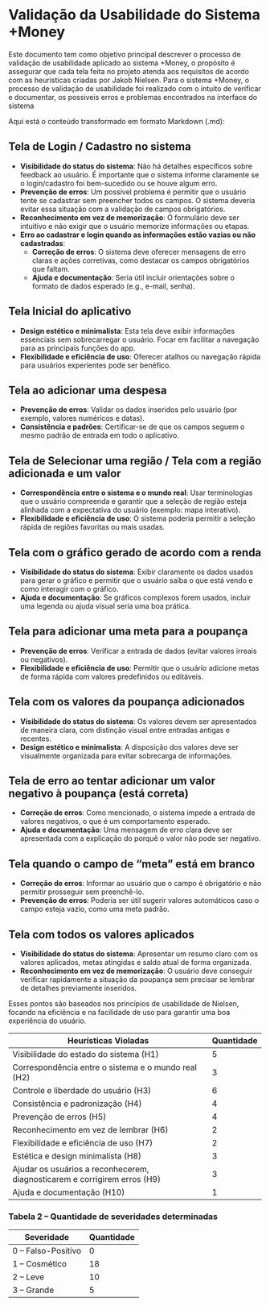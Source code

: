 # **Validação da Usabilidade do Sistema +Money**

  Este documento tem como objetivo principal descrever o processo de validação de usabilidade aplicado ao sistema +Money, o propósito é assegurar que cada tela feita no projeto atenda aos requisitos de acordo com as heuristicas criadas por Jakob Nielsen. Para o sistema +Money, o processo de validação de usabilidade foi realizado com o intuito de verificar e documentar, os possiveis erros e problemas encontrados na interface do sistema

Aqui está o conteúdo transformado em formato Markdown (.md):

## Tela de Login / Cadastro no sistema

- **Visibilidade do status do sistema**: Não há detalhes específicos sobre feedback ao usuário. É importante que o sistema informe claramente se o login/cadastro foi bem-sucedido ou se houve algum erro.
- **Prevenção de erros**: Um possível problema é permitir que o usuário tente se cadastrar sem preencher todos os campos. O sistema deveria evitar essa situação com a validação de campos obrigatórios.
- **Reconhecimento em vez de memorização**: O formulário deve ser intuitivo e não exigir que o usuário memorize informações ou etapas.
- **Erro ao cadastrar e login quando as informações estão vazias ou não cadastradas**:
  - **Correção de erros**: O sistema deve oferecer mensagens de erro claras e ações corretivas, como destacar os campos obrigatórios que faltam.
  - **Ajuda e documentação**: Seria útil incluir orientações sobre o formato de dados esperado (e.g., e-mail, senha).

## Tela Inicial do aplicativo

- **Design estético e minimalista**: Esta tela deve exibir informações essenciais sem sobrecarregar o usuário. Focar em facilitar a navegação para as principais funções do app.
- **Flexibilidade e eficiência de uso**: Oferecer atalhos ou navegação rápida para usuários experientes pode ser benéfico.

## Tela ao adicionar uma despesa

- **Prevenção de erros**: Validar os dados inseridos pelo usuário (por exemplo, valores numéricos e datas).
- **Consistência e padrões**: Certificar-se de que os campos seguem o mesmo padrão de entrada em todo o aplicativo.

## Tela de Selecionar uma região / Tela com a região adicionada e um valor

- **Correspondência entre o sistema e o mundo real**: Usar terminologias que o usuário compreenda e garantir que a seleção de região esteja alinhada com a expectativa do usuário (exemplo: mapa interativo).
- **Flexibilidade e eficiência de uso**: O sistema poderia permitir a seleção rápida de regiões favoritas ou mais usadas.

## Tela com o gráfico gerado de acordo com a renda

- **Visibilidade do status do sistema**: Exibir claramente os dados usados para gerar o gráfico e permitir que o usuário saiba o que está vendo e como interagir com o gráfico.
- **Ajuda e documentação**: Se gráficos complexos forem usados, incluir uma legenda ou ajuda visual seria uma boa prática.

## Tela para adicionar uma meta para a poupança

- **Prevenção de erros**: Verificar a entrada de dados (evitar valores irreais ou negativos).
- **Flexibilidade e eficiência de uso**: Permitir que o usuário adicione metas de forma rápida com valores predefinidos ou editáveis.

## Tela com os valores da poupança adicionados

- **Visibilidade do status do sistema**: Os valores devem ser apresentados de maneira clara, com distinção visual entre entradas antigas e recentes.
- **Design estético e minimalista**: A disposição dos valores deve ser visualmente organizada para evitar sobrecarga de informações.

## Tela de erro ao tentar adicionar um valor negativo à poupança (está correta)

- **Correção de erros**: Como mencionado, o sistema impede a entrada de valores negativos, o que é um comportamento esperado.
- **Ajuda e documentação**: Uma mensagem de erro clara deve ser apresentada com a explicação do porquê o valor não pode ser negativo.

## Tela quando o campo de “meta” está em branco

- **Correção de erros**: Informar ao usuário que o campo é obrigatório e não permitir prosseguir sem preenchê-lo.
- **Prevenção de erros**: Poderia ser útil sugerir valores automáticos caso o campo esteja vazio, como uma meta padrão.

## Tela com todos os valores aplicados

- **Visibilidade do status do sistema**: Apresentar um resumo claro com os valores aplicados, metas atingidas e saldo atual de forma organizada.
- **Reconhecimento em vez de memorização**: O usuário deve conseguir verificar rapidamente a situação da poupança sem precisar se lembrar de detalhes previamente inseridos.

Esses pontos são baseados nos princípios de usabilidade de Nielsen, focando na eficiência e na facilidade de uso para garantir uma boa experiência do usuário.

| **Heurísticas Violadas**                                     | **Quantidade** |
|-------------------------------------------------------------|---------------|
| Visibilidade do estado do sistema (H1)                      | 5             |
| Correspondência entre o sistema e o mundo real (H2)         | 3             |
| Controle e liberdade do usuário (H3)                        | 6             |
| Consistência e padronização (H4)                            | 4             |
| Prevenção de erros (H5)                                     | 4             |
| Reconhecimento em vez de lembrar (H6)                       | 2             |
| Flexibilidade e eficiência de uso (H7)                      | 2             |
| Estética e design minimalista (H8)                          | 3             |
| Ajudar os usuários a reconhecerem, diagnosticarem e corrigirem erros (H9) | 3             |
| Ajuda e documentação (H10)                                  | 1             |

### Tabela 2 – Quantidade de severidades determinadas

| **Severidade**  | **Quantidade** |
|----------------|----------------|
| 0 – Falso-Positivo | 0              |
| 1 – Cosmético       | 18             |
| 2 – Leve            | 10             |
| 3 – Grande          | 5              |

